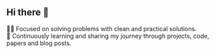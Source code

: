 ## Hi there 👋

👨‍💻 Focused on solving problems with clean and practical solutions.  
🌱 Continuously learning and sharing my journey through projects, code, papers and blog posts.


<!--  
<p></p>
<div align="center">  
    <a href="https://your-google-scholar-url" style="display: inline-block;">  
        <img src="https://img.icons8.com/?size=50&id=drPiDBy9kkJ3&format=png&color=000000" alt="Google Scholar" width="50" />  
    </a>  
    <a href="https://huggingface.co/" style="display: inline-block;">  
        <img src="https://huggingface.co/front/assets/huggingface_logo.svg" alt="Hugging Face" width="50" />  
    </a>  
    <a href="https://your-hashnode-url" style="display: inline-block;">  
        <img src="https://img.icons8.com/?size=50&id=HnB8zGOh5xgd&format=png&color=000000" alt="Hashnode" width="50" />  
    </a>  
</div>  
-->





